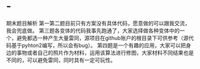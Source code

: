 # -
期末题目解析
第一第二题目前只有方案没有具体代码，愿意做的可以跟我交流，我会兜底做。
第三题各变体的代码我事先跑通了，大家选择做各种变体中的一个，避免都选一种产生大量雷同，源项目在github账户的根目录下可供参考（源代码基于pyhton2编写，所以会有bug）。
第四题是一个有趣的应用，大家可以把身边的事物或者自己的照片作为材料，运用该算法进行修图，大家材料不同结果也是不同的，可以避免雷同，同时具有一定可玩性。
